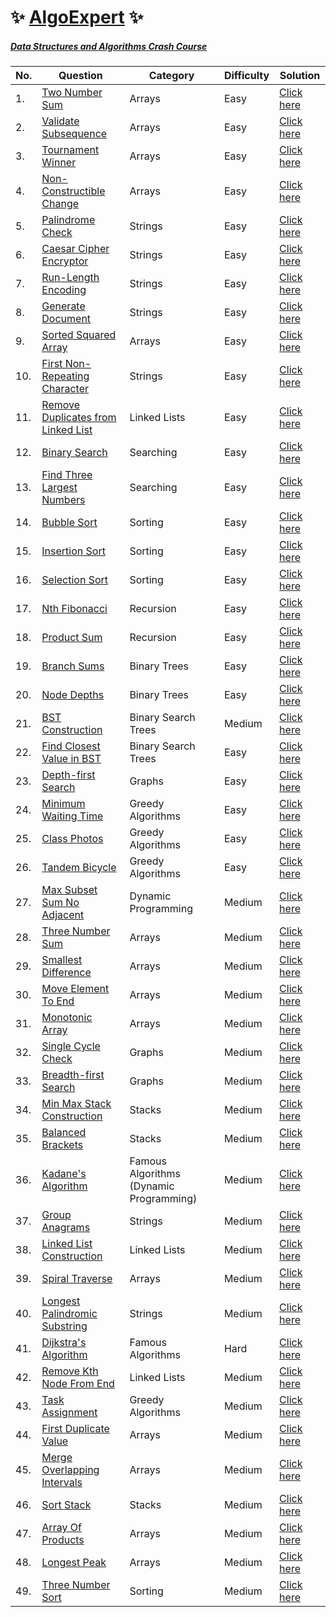 # :sparkles: [AlgoExpert](https://www.algoexpert.io/product) :sparkles:

##### [Data Structures and Algorithms Crash Course](https://github.com/Harishankar-GitHub/AlgoExpert/tree/main/Data%20Structures%20and%20Algorithms%20Crash%20Course)

| No. | Question | Category | Difficulty | Solution
|--|--|--|--|--|
| 1. | [Two Number Sum](https://www.algoexpert.io/questions/Two%20Number%20Sum) | Arrays | Easy | [Click here](https://github.com/Harishankar-GitHub/AlgoExpert/blob/main/Two%20Number%20Sum/src/Program.java) |
| 2. | [Validate Subsequence](https://www.algoexpert.io/questions/Validate%20Subsequence) | Arrays | Easy | [Click here](https://github.com/Harishankar-GitHub/AlgoExpert/blob/main/Validate%20Subsequence/src/Program.java) |
| 3. | [Tournament Winner](https://www.algoexpert.io/questions/Tournament%20Winner) | Arrays | Easy | [Click here](https://github.com/Harishankar-GitHub/AlgoExpert/blob/main/Tournament%20Winner/src/Program.java) |
| 4. | [Non-Constructible Change](https://www.algoexpert.io/questions/Non-Constructible%20Change) | Arrays | Easy | [Click here](https://github.com/Harishankar-GitHub/AlgoExpert/blob/main/Non-Constructible%20Change/src/Program.java) |
| 5. | [Palindrome Check](https://www.algoexpert.io/questions/Palindrome%20Check) | Strings | Easy | [Click here](https://github.com/Harishankar-GitHub/AlgoExpert/blob/main/Palindrome%20Check/src/Program.java) |
| 6. | [Caesar Cipher Encryptor](https://www.algoexpert.io/questions/Caesar%20Cipher%20Encryptor) | Strings | Easy | [Click here](https://github.com/Harishankar-GitHub/AlgoExpert/blob/main/Caesar%20Cipher%20Encryptor/src/Program.java) |
| 7. | [Run-Length Encoding](https://www.algoexpert.io/questions/Run-Length%20Encoding) | Strings | Easy | [Click here](https://github.com/Harishankar-GitHub/AlgoExpert/blob/main/Run-Length%20Encoding/src/Program.java) |
| 8. | [Generate Document](https://www.algoexpert.io/questions/Generate%20Document) | Strings | Easy | [Click here](https://github.com/Harishankar-GitHub/AlgoExpert/blob/main/Generate%20Document/src/Program.java) |
| 9. | [Sorted Squared Array](https://www.algoexpert.io/questions/Sorted%20Squared%20Array) | Arrays | Easy | [Click here](https://github.com/Harishankar-GitHub/AlgoExpert/blob/main/Sorted%20Squared%20Array/src/Program.java) |
| 10. | [First Non-Repeating Character](https://www.algoexpert.io/questions/First%20Non-Repeating%20Character) | Strings | Easy | [Click here](https://github.com/Harishankar-GitHub/AlgoExpert/blob/main/First%20Non-Repeating%20Character/src/Program.java) |
| 11. | [Remove Duplicates from Linked List](https://www.algoexpert.io/questions/Remove%20Duplicates%20From%20Linked%20List) | Linked Lists | Easy | [Click here](https://github.com/Harishankar-GitHub/AlgoExpert/blob/main/Remove%20Duplicates%20from%20Linked%20List/src/Program.java) |
| 12. | [Binary Search](https://www.algoexpert.io/questions/Binary%20Search) | Searching | Easy | [Click here](https://github.com/Harishankar-GitHub/AlgoExpert/blob/main/Binary%20Search/src/Program.java) |
| 13. | [Find Three Largest Numbers](https://www.algoexpert.io/questions/Find%20Three%20Largest%20Numbers) | Searching | Easy | [Click here](https://github.com/Harishankar-GitHub/AlgoExpert/blob/main/Find%20Three%20Largest%20Numbers/src/Program.java) |
| 14. | [Bubble Sort](https://www.algoexpert.io/questions/Bubble%20Sort) | Sorting | Easy | [Click here](https://github.com/Harishankar-GitHub/AlgoExpert/blob/main/Bubble%20Sort/src/Program.java) |
| 15. | [Insertion Sort](https://www.algoexpert.io/questions/Insertion%20Sort) | Sorting | Easy | [Click here](https://github.com/Harishankar-GitHub/AlgoExpert/blob/main/Insertion%20Sort/src/Program.java) |
| 16. | [Selection Sort](https://www.algoexpert.io/questions/Selection%20Sort) | Sorting | Easy | [Click here](https://github.com/Harishankar-GitHub/AlgoExpert/blob/main/Selection%20Sort/src/Program.java) |
| 17. | [Nth Fibonacci](https://www.algoexpert.io/questions/Nth%20Fibonacci) | Recursion | Easy | [Click here](https://github.com/Harishankar-GitHub/AlgoExpert/blob/main/Nth%20Fibonacci/src/Program.java) |
| 18. | [Product Sum](https://www.algoexpert.io/questions/Product%20Sum) | Recursion | Easy | [Click here](https://github.com/Harishankar-GitHub/AlgoExpert/blob/main/Product%20Sum/src/Program.java) |
| 19. | [Branch Sums](https://www.algoexpert.io/questions/Branch%20Sums) | Binary Trees | Easy | [Click here](https://github.com/Harishankar-GitHub/AlgoExpert/blob/main/Branch%20Sums/src/Program.java) |
| 20. | [Node Depths](https://www.algoexpert.io/questions/Node%20Depths) | Binary Trees | Easy | [Click here](https://github.com/Harishankar-GitHub/AlgoExpert/blob/main/Node%20Depths/src/Program.java) |
| 21. | [BST Construction](https://www.algoexpert.io/questions/BST%20Construction) | Binary Search Trees | Medium | [Click here](https://github.com/Harishankar-GitHub/AlgoExpert/tree/main/BST%20Construction/src) |
| 22. | [Find Closest Value in BST](https://www.algoexpert.io/questions/Find%20Closest%20Value%20In%20BST) | Binary Search Trees | Easy | [Click here](https://github.com/Harishankar-GitHub/AlgoExpert/blob/main/Find%20Closest%20Value%20in%20BST/src/Program.java) |
| 23. | [Depth-first Search](https://www.algoexpert.io/questions/Depth-first%20Search) | Graphs | Easy | [Click here](https://github.com/Harishankar-GitHub/AlgoExpert/tree/main/Depth-first%20Search/src) |
| 24. | [Minimum Waiting Time](https://www.algoexpert.io/questions/Minimum%20Waiting%20Time) | Greedy Algorithms | Easy | [Click here](https://github.com/Harishankar-GitHub/AlgoExpert/blob/main/Minimum%20Waiting%20Time%20-%20Greedy%20Algorithm/src/Program.java) |
| 25. | [Class Photos](https://www.algoexpert.io/questions/Class%20Photos) | Greedy Algorithms | Easy | [Click here](https://github.com/Harishankar-GitHub/AlgoExpert/blob/main/Class%20Photos%20-%20Greedy%20Algorithm/src/Program.java) |
| 26. | [Tandem Bicycle](https://www.algoexpert.io/questions/Tandem%20Bicycle) | Greedy Algorithms | Easy | [Click here](https://github.com/Harishankar-GitHub/AlgoExpert/blob/main/Tandem%20Bicycle%20-%20Greedy%20Algorithm/src/Program.java) |
| 27. | [Max Subset Sum No Adjacent](https://www.algoexpert.io/questions/Max%20Subset%20Sum%20No%20Adjacent) | Dynamic Programming | Medium | [Click here](https://github.com/Harishankar-GitHub/AlgoExpert/blob/main/Max%20Subset%20Sum%20No%20Adjacent/src/Program.java) |
| 28. | [Three Number Sum](https://www.algoexpert.io/questions/Max%20Subset%20Sum%20No%20Adjacent) | Arrays | Medium | [Click here](https://github.com/Harishankar-GitHub/AlgoExpert/blob/main/Three%20Number%20Sum/src/Program.java) |
| 29. | [Smallest Difference](https://www.algoexpert.io/questions/Smallest%20Difference) | Arrays | Medium | [Click here](https://github.com/Harishankar-GitHub/AlgoExpert/blob/main/Smallest%20Difference/src/Program.java) |
| 30. | [Move Element To End](https://www.algoexpert.io/questions/Move%20Element%20To%20End) | Arrays | Medium | [Click here](https://github.com/Harishankar-GitHub/AlgoExpert/blob/main/Move%20Element%20To%20End/src/Program.java) |
| 31. | [Monotonic Array](https://www.algoexpert.io/questions/Monotonic%20Array) | Arrays | Medium | [Click here](https://github.com/Harishankar-GitHub/AlgoExpert/blob/main/Monotonic%20Array/src/Program.java) |
| 32. | [Single Cycle Check](https://www.algoexpert.io/questions/Single%20Cycle%20Check) | Graphs | Medium | [Click here](https://github.com/Harishankar-GitHub/AlgoExpert/blob/main/Single%20Cycle%20Check/src/Program.java) |
| 33. | [Breadth-first Search](https://www.algoexpert.io/questions/Breadth-first%20Search) | Graphs | Medium | [Click here](https://github.com/Harishankar-GitHub/AlgoExpert/blob/main/Breadth-first%20Search/src/Program.java) |
| 34. | [Min Max Stack Construction](https://www.algoexpert.io/questions/min-max-stack-construction) | Stacks | Medium | [Click here](https://github.com/Harishankar-GitHub/AlgoExpert/tree/main/Min%20Max%20Stack%20Construction/src) |
| 35. | [Balanced Brackets](https://www.algoexpert.io/questions/balanced-brackets) | Stacks | Medium | [Click here](https://github.com/Harishankar-GitHub/AlgoExpert/blob/main/Balanced%20Brackets/src/Program.java) |
| 36. | [Kadane's Algorithm](https://www.algoexpert.io/questions/kadane's-algorithm) | Famous Algorithms (Dynamic Programming) | Medium | [Click here](https://github.com/Harishankar-GitHub/AlgoExpert/blob/main/Kadane's%20Algorithm/src/Program.java) |
| 37. | [Group Anagrams](https://www.algoexpert.io/questions/group-anagrams) | Strings | Medium | [Click here](https://github.com/Harishankar-GitHub/AlgoExpert/blob/main/Group%20Anagrams/src/Program.java) |
| 38. | [Linked List Construction](https://www.algoexpert.io/questions/linked-list-construction) | Linked Lists | Medium | [Click here](https://github.com/Harishankar-GitHub/AlgoExpert/blob/main/Linked%20List%20Construction/src/Program.java) |
| 39. | [Spiral Traverse](https://www.algoexpert.io/questions/spiral-traverse) | Arrays | Medium | [Click here](https://github.com/Harishankar-GitHub/AlgoExpert/blob/main/Spiral%20Traverse/src/Program.java) |
| 40. | [Longest Palindromic Substring](https://www.algoexpert.io/questions/longest-palindromic-substring) | Strings | Medium | [Click here](https://github.com/Harishankar-GitHub/AlgoExpert/blob/main/Longest%20Palindromic%20Substring/src/Program.java) |
| 41. | [Dijkstra's Algorithm](https://www.algoexpert.io/questions/dijkstra's-algorithm) | Famous Algorithms | Hard | [Click here](https://github.com/Harishankar-GitHub/AlgoExpert/blob/main/Dijkstra's%20Algorithm/src/Program.java) |
| 42. | [Remove Kth Node From End](https://www.algoexpert.io/questions/remove-kth-node-from-end) | Linked Lists | Medium | [Click here](https://github.com/Harishankar-GitHub/AlgoExpert/blob/main/Remove%20Kth%20Node%20From%20End/src/Program.java) |
| 43. | [Task Assignment](https://www.algoexpert.io/questions/task-assignment) | Greedy Algorithms | Medium | [Click here](https://github.com/Harishankar-GitHub/AlgoExpert/blob/main/Task%20Assignment/src/Program.java) |
| 44. | [First Duplicate Value](https://www.algoexpert.io/questions/first-duplicate-value) | Arrays | Medium | [Click here](https://github.com/Harishankar-GitHub/AlgoExpert/blob/main/First%20Duplicate%20Value/src/Program.java) |
| 45. | [Merge Overlapping Intervals](https://www.algoexpert.io/questions/merge-overlapping-intervals) | Arrays | Medium | [Click here](https://github.com/Harishankar-GitHub/AlgoExpert/blob/main/Merge%20Overlapping%20Intervals/src/Program.java) |
| 46. | [Sort Stack](https://www.algoexpert.io/questions/sort-stack) | Stacks | Medium | [Click here](https://github.com/Harishankar-GitHub/AlgoExpert/blob/main/Sort%20Stack/src/Program.java) |
| 47. | [Array Of Products](https://www.algoexpert.io/questions/array-of-products) | Arrays | Medium | [Click here](https://github.com/Harishankar-GitHub/AlgoExpert/blob/main/Array%20Of%20Products/src/Program.java) |
| 48. | [Longest Peak](https://www.algoexpert.io/questions/longest-peak) | Arrays | Medium | [Click here](https://github.com/Harishankar-GitHub/AlgoExpert/blob/main/Longest%20Peak/src/Program.java) |
| 49. | [Three Number Sort](https://www.algoexpert.io/questions/three-number-sort) | Sorting | Medium | [Click here]() |
